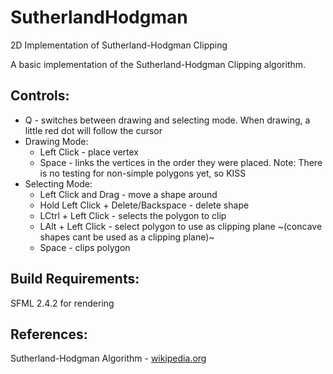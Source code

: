 # SutherlandHodgman
2D Implementation of Sutherland-Hodgman Clipping

A basic implementation of the Sutherland-Hodgman Clipping algorithm.

## Controls:
 * Q - switches between drawing and selecting mode. When drawing, a little red dot will follow the cursor
 * Drawing Mode:
   * Left Click - place vertex
   * Space - links the vertices in the order they were placed. Note: There is no testing for non-simple polygons yet, so KISS
 * Selecting Mode:
   * Left Click and Drag - move a shape around
   * Hold Left Click + Delete/Backspace - delete shape
   * LCtrl + Left Click - selects the polygon to clip
   * LAlt + Left Click - select polygon to use as clipping plane ~(concave shapes cant be used as a clipping plane)~
   * Space - clips polygon
   
## Build Requirements:
SFML 2.4.2 for rendering

## References:
Sutherland-Hodgman Algorithm - [wikipedia.org](https://en.wikipedia.org/wiki/Sutherland%E2%80%93Hodgman_algorithm)
